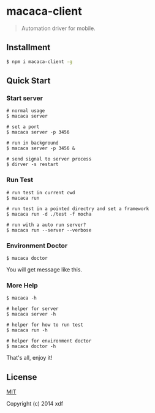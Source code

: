 macaca-client
=============

> Automation driver for mobile.

## Installment

```bash
$ npm i macaca-client -g
```

## Quick Start

### Start server

```shell
# normal usage
$ macaca server

# set a port
$ macaca server -p 3456

# run in background
$ macaca server -p 3456 &

# send signal to server process
$ dirver -s restart
```

### Run Test

```shell
# run test in current cwd
$ macaca run

# run test in a pointed directry and set a framework
$ macaca run -d ./test -f mocha

# run with a auto run server?
$ macaca run --server --verbose
```
### Environment Doctor

```shell
$ macaca doctor
```
You will get message like this.

### More Help

```shell
$ macaca -h

# helper for server
$ macaca server -h

# helper for how to run test
$ macaca run -h

# helper for environment doctor
$ macaca doctor -h
```
That's all, enjoy it!

## License

[MIT](LICENSE)

Copyright (c) 2014 xdf
